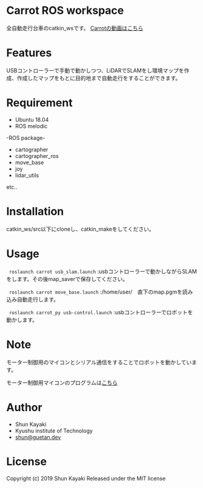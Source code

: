 # Carrot ROS workspace
全自動走行台車のcatkin_wsです。
[Carrotの動画はこちら](https://www.youtube.com/watch?v=5gtot_12dCg&ab_channel=DDProjectII)


# Features

USBコントローラーで手動で動かしつつ、LiDARでSLAMをし環境マップを作成、作成したマップをもとに目的地まで自動走行をすることができます。

# Requirement
* Ubuntu 18.04
* ROS melodic

 -ROS package-
* cartographer
* cartographer_ros
* move_base
* joy
* lidar_utils

etc..

# Installation

catkin_ws/src以下にcloneし、catkin_makeをしてください。


# Usage

` roslaunch carrot usb_slam.launch` :usbコントローラーで動かしながらSLAMをします。その後map_saverで保存してください。

` roslaunch carrot move_base.launch` :/home/user/　直下のmap.pgmを読み込み自動走行します。

` roslaunch carrot_py usb-control.launch` :usbコントローラーでロボットを動かします。

# Note

モーター制御用のマイコンとシリアル通信をすることでロボットを動かしています。

モーター制御用マイコンのプログラムは[こちら](https://github.com/rakuseirobot/Carrot-F4-motor)

# Author

* Shun Kayaki
* Kyushu institute of Technology
* shun@guetan.dev

# License

Copyright (c) 2019 Shun Kayaki
Released under the MIT license
